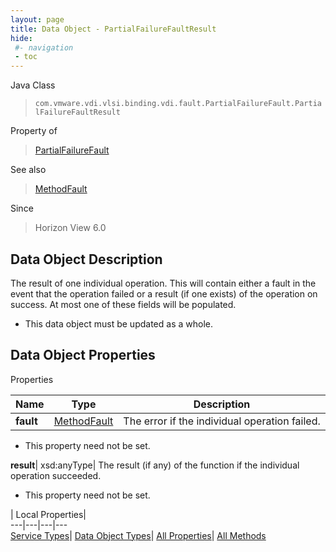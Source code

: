 ```yaml
---
layout: page
title: Data Object - PartialFailureFaultResult
hide:
 #- navigation
 - toc
---
```






Java Class  
> `com.vmware.vdi.vlsi.binding.vdi.fault.PartialFailureFault.PartialFailureFaultResult`

Property of  
> [PartialFailureFault](vdi.fault.PartialFailureFault.md#field_detail)

See also  
> [MethodFault](vmodl.MethodFault.md)

Since  
> Horizon View 6.0


## Data Object Description 

The result of one individual operation. This will contain either a fault in the event that the operation failed or a result (if one exists) of the operation on success. At most one of these fields will be populated. 

  * This data object must be updated as a whole.



## Data Object Properties

Properties

Name |  Type |  Description   
---|---|---  
**fault**| [MethodFault](vmodl.MethodFault.md)|  The error if the individual operation failed.   


 * This property need not be set.

  
**result**|  xsd:anyType|  The result (if any) of the function if the individual operation succeeded.   


 * This property need not be set.

  
  
  
 | Local Properties|   
---|---|---|---  
[Service Types](index-mo_types.md)| [Data Object Types](index-do_types.md)| [All Properties](index-properties.md)| [All Methods](index-methods.md)  
  
  
